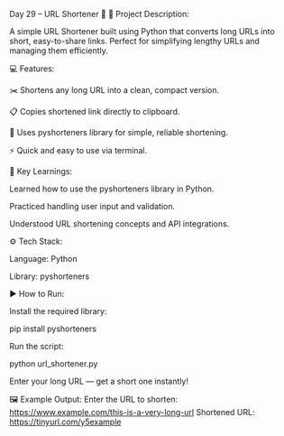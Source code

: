 Day 29 – URL Shortener 🔗
📜 Project Description:

A simple URL Shortener built using Python that converts long URLs into short, easy-to-share links. Perfect for simplifying lengthy URLs and managing them efficiently.

💻 Features:

✂️ Shortens any long URL into a clean, compact version.

📋 Copies shortened link directly to clipboard.

🧠 Uses pyshorteners library for simple, reliable shortening.

⚡ Quick and easy to use via terminal.

🧠 Key Learnings:

Learned how to use the pyshorteners library in Python.

Practiced handling user input and validation.

Understood URL shortening concepts and API integrations.

⚙️ Tech Stack:

Language: Python

Library: pyshorteners

▶️ How to Run:

Install the required library:

pip install pyshorteners


Run the script:

python url_shortener.py


Enter your long URL — get a short one instantly!

🖼️ Example Output:
Enter the URL to shorten: https://www.example.com/this-is-a-very-long-url
Shortened URL: https://tinyurl.com/y5example